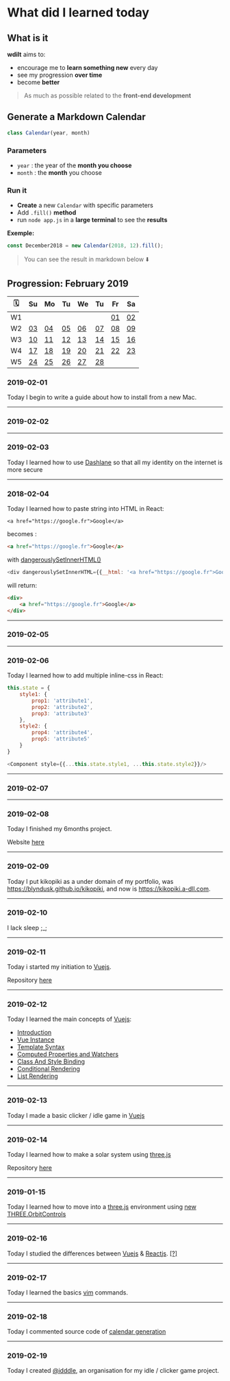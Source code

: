 # What did I learned today

## What is it

**wdilt** aims to:

- encourage me to **learn something new** every day
- see my progression **over time**
- become **better**

> As much as possible related to the **front-end development**

## Generate a Markdown Calendar

```JavaScript
class Calendar(year, month)
```

### Parameters

- `year` : the year of the **month you choose**
- `month` : the **month** you choose

### Run it

- **Create** a new `Calendar` with specific parameters
- Add `.fill()` **method**
- run `node app.js` in a **large terminal** to see the **results**

__Exemple:__

```JavaScript
const December2018 = new Calendar(2018, 12).fill();
```

> You can see the result in markdown below ⬇️

## Progression: February 2019

| 🗓 |        Su       |        Mo       |        Tu       |        We       |        Tu       |        Fr       |        Sa       |
| -- | --------------- | --------------- | --------------- | --------------- | --------------- | --------------- | --------------- |
| W1 |                 |                 |                 |                 |                 |[01](#2019-02-01)|[02](#2019-02-02)|
| W2 |[03](#2019-02-03)|[04](#2019-02-04)|[05](#2019-02-05)|[06](#2019-02-06)|[07](#2019-02-07)|[08](#2019-02-08)|[09](#2019-02-09)|
| W3 |[10](#2019-02-10)|[11](#2019-02-11)|[12](#2019-02-12)|[13](#2019-02-13)|[14](#2019-02-14)|[15](#2019-02-15)|[16](#2019-02-16)|
| W4 |[17](#2019-02-17)|[18](#2019-02-18)|[19](#2019-02-19)|[20](#2019-02-20)|[21](#2019-02-21)|[22](#2019-02-22)|[23](#2019-02-23)|
| W5 |[24](#2019-02-24)|[25](#2019-02-25)|[26](#2019-02-26)|[27](#2019-02-27)|[28](#2019-02-28)|                 |                 |

### 2019-02-01

Today I begin to write a guide about how to install from a new Mac.

----

### 2019-02-02

----

### 2019-02-03

Today I learned how to use [Dashlane](https://www.dashlane.com/fr) so that all my identity on the internet is more secure

----

### 2018-02-04

Today I learned how to paste string into HTML in React:

```
<a href="https://google.fr">Google</a>
```

becomes :

```HTML
<a href="https://google.fr">Google</a>
```

with [dangerouslySetInnerHTML()](https://reactjs.org/docs/dom-elements.html#dangerouslysetinnerhtml)

```JavaScript
<div dangerouslySetInnerHTML={{__html: '<a href="https://google.fr">Google</a>'}} />;
```

will return:

```HTML
<div>
    <a href="https://google.fr">Google</a>
</div>
```

----

### 2019-02-05

----

### 2019-02-06

Today I learned how to add multiple inline-css in React:

```JavaScript
this.state = {
    style1: {
        prop1: 'attribute1',
        prop2: 'attribute2',
        prop3: 'attribute3'
    },
    style2: {
        prop4: 'attribute4',
        prop5: 'attribute5'
    }
}
```

```JavaScript
<Component style={{...this.state.style1, ...this.state.style2}}/>
```

----

### 2019-02-07

----

### 2019-02-08

Today I finished my 6months project.

Website [here](https://kikopiki.a-dll.com)

----

### 2019-02-09

Today I put kikopiki as a under domain of my portfolio, was https://blyndusk.github.io/kikopiki, and now is https://kikopiki.a-dll.com.

----

### 2019-02-10

I lack sleep ;_;

----

### 2019-02-11

Today i started my initiation to [Vuejs](https://vuejs.org).

Repository [here](https://github.com/blyndusk/vuejs-initiation)

----

### 2019-02-12

Today I learned the main concepts of [Vuejs](https://vuejs.org):

- [Introduction](https://vuejs.org/v2/guide/index.html)
- [Vue Instance](https://vuejs.org/v2/guide/instance.html)
- [Template Syntax](https://vuejs.org/v2/guide/syntax.html)
- [Computed Properties and Watchers](https://vuejs.org/v2/guide/computed.html)
- [Class And Style Binding](https://vuejs.org/v2/guide/class-and-style.html)
- [Conditional Rendering](https://vuejs.org/v2/guide/conditional.html)
- [List Rendering](https://vuejs.org/v2/guide/list.html)

----

### 2019-02-13

Today I made a basic clicker / idle game in [Vuejs](https://vuejs.org)

----

### 2019-02-14

Today I learned how to make a solar system using [three.js](https://threejs.org/)

Repository [here](https://github.com/blyndusk/threejs-initiation)

----

### 2019-01-15

Today I learned how to move into a [three.js](https://threejs.org/) environment using [new THREE.OrbitControls](https://threejs.org/docs/#examples/controls/OrbitControls)

----

### 2019-02-16

Today I studied the differences between [Vuejs](https://vuejs.org) & [Reactjs](https://react?org). [[?]](https://fr.vuejs.org/v2/guide/comparison.html)

----

### 2019-02-17

Today I learned the basics [vim](https://devhints.io/vim) commands.

----

### 2019-02-18

Today I commented source code of [calendar generation](/app.js)

----

### 2019-02-19 

Today I created [@idddle](https://github.com/idddle), an organisation for my idle / clicker game project.
